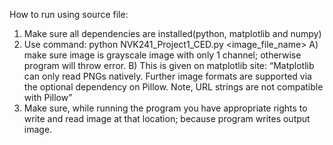 How to run using source file:
1. Make sure all dependencies are installed(python, matplotlib and numpy)
2. Use command: python NVK241_Project1_CED.py <image_file_name>
A) make sure image is grayscale image with only 1 channel; otherwise program will throw
error.
B) This is given on matplotlib site: “Matplotlib can only read PNGs natively. Further image
formats are supported via the optional dependency on Pillow. Note, URL strings are not
compatible with Pillow”
3. Make sure, while running the program you have appropriate rights to write and read image
at that location; because program writes output image.
